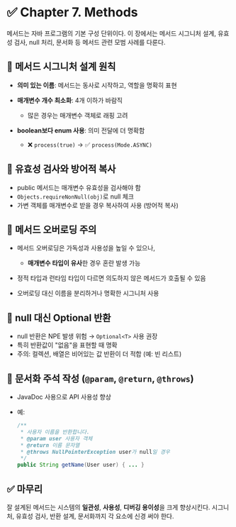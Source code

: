 # ✅ Chapter 7. Methods

메서드는 자바 프로그램의 기본 구성 단위이다. 이 장에서는 메서드 시그니처 설계, 유효성 검사, null 처리, 문서화 등 메서드 관련 모범 사례를 다룬다.

## 📌 메서드 시그니처 설계 원칙

* **의미 있는 이름**: 메서드는 동사로 시작하고, 역할을 명확히 표현
* **매개변수 개수 최소화**: 4개 이하가 바람직

    * 많은 경우는 매개변수 객체로 래핑 고려
* **boolean보다 enum 사용**: 의미 전달에 더 명확함

    * ❌ `process(true)` → ✅ `process(Mode.ASYNC)`

## 📌 유효성 검사와 방어적 복사

* public 메서드는 매개변수 유효성을 검사해야 함
* `Objects.requireNonNull(obj)`로 null 체크
* 가변 객체를 매개변수로 받을 경우 복사하여 사용 (방어적 복사)

## 📌 메서드 오버로딩 주의

* 메서드 오버로딩은 가독성과 사용성을 높일 수 있으나,

    * **매개변수 타입이 유사**한 경우 혼란 발생 가능
* 정적 타입과 런타임 타입이 다르면 의도하지 않은 메서드가 호출될 수 있음
* 오버로딩 대신 이름을 분리하거나 명확한 시그니처 사용

## 📌 null 대신 Optional 반환

* null 반환은 NPE 발생 위험 → `Optional<T>` 사용 권장
* 특히 반환값이 "없음"을 표현할 때 명확
* 주의: 컬렉션, 배열은 비어있는 값 반환이 더 적합 (예: 빈 리스트)

## 📌 문서화 주석 작성 (`@param`, `@return`, `@throws`)

* JavaDoc 사용으로 API 사용성 향상
* 예:

  ```java
  /**
   * 사용자 이름을 반환합니다.
   * @param user 사용자 객체
   * @return 이름 문자열
   * @throws NullPointerException user가 null일 경우
   */
  public String getName(User user) { ... }
  ```

## ✅ 마무리

잘 설계된 메서드는 시스템의 **일관성**, **사용성**, **디버깅 용이성**을 크게 향상시킨다. 시그니처, 유효성 검사, 반환 설계, 문서화까지 각 요소에 신경 써야 한다.
